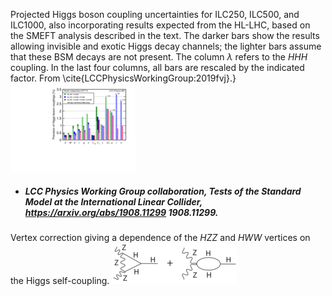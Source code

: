 
 
Projected Higgs boson coupling uncertainties for ILC250, ILC500, and ILC1000, also  incorporating  results expected from the HL-LHC, based on the SMEFT analysis described in the text.   The darker bars show the results allowing invisible and exotic Higgs decay channels; the lighter bars assume that these BSM decays are not present.  The column $\lambda$ refers to the $HHH$ coupling.  In the last four columns, all bars are rescaled by the indicated factor.   From \cite{LCCPhysicsWorkingGroup:2019fvj}.}
[<img src="figures/ILC2019fit.png" width="200" />](figures/ILC2019fit.pdf) 

- #####  LCC Physics Working Group collaboration, Tests of the Standard Model at the International Linear Collider, https://arxiv.org/abs/1908.11299  1908.11299.  



 
Vertex correction giving a dependence of the $HZZ$ and $HWW$ vertices on the Higgs self-coupling.
[<img src="figures/HiggsVertex.png" width="200" />](figures/HiggsVertex.pdf) 


